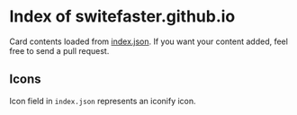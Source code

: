 # Index of switefaster.github.io

Card contents loaded from [index.json](./index.json). If you want your content added, feel free to send a pull request.

## Icons

Icon field in `index.json` represents an iconify icon.
